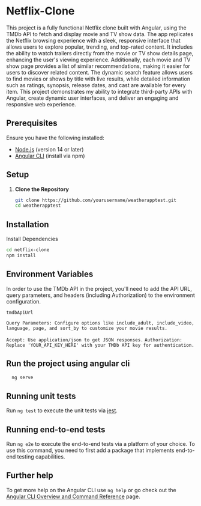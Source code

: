 # Netflix-Clone

This project is a fully functional Netflix clone built with Angular, using the TMDb API to fetch and display movie and TV show data. The app replicates the Netflix browsing experience with a sleek, responsive interface that allows users to explore popular, trending, and top-rated content. It includes the ability to watch trailers directly from the movie or TV show details page, enhancing the user's viewing experience. Additionally, each movie and TV show page provides a list of similar recommendations, making it easier for users to discover related content. The dynamic search feature allows users to find movies or shows by title with live results, while detailed information such as ratings, synopsis, release dates, and cast are available for every item. This project demonstrates my ability to integrate third-party APIs with Angular, create dynamic user interfaces, and deliver an engaging and responsive web experience.

## Prerequisites

Ensure you have the following installed:

- [Node.js](https://nodejs.org/) (version 14 or later)
- [Angular CLI](https://angular.io/cli) (install via npm)

## Setup

1. **Clone the Repository**

   ```bash
   git clone https://github.com/yourusername/weatherapptest.git
   cd weatherapptest


## Installation

Install Dependencies

```bash
cd netflix-clone
npm install

```
    
## Environment Variables

In order to use the TMDb API in the project, you'll need to add the API URL, query parameters, and headers (including Authorization) to the environment configuration.

`tmdbApiUrl`

`Query Parameters: Configure options like include_adult, include_video, language, page, and sort_by to customize your movie results.`


`Accept: Use application/json to get JSON responses.`
`Authorization: Replace 'YOUR_API_KEY_HERE' with your TMDb API key for authentication.`

## Run the project using angular cli


```bash
  ng serve
```


## Running unit tests

Run `ng test` to execute the unit tests via [jest](https://github.com/jestjs/jest).

## Running end-to-end tests

Run `ng e2e` to execute the end-to-end tests via a platform of your choice. To use this command, you need to first add a package that implements end-to-end testing capabilities.

## Further help

To get more help on the Angular CLI use `ng help` or go check out the [Angular CLI Overview and Command Reference](https://angular.dev/tools/cli) page.
